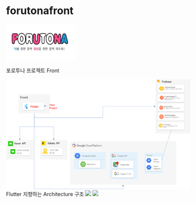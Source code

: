 # forutonafront

<img src="https://github.com/kimbakcho/forutonafront/blob/master/formain.png"  width="190" height="100">

포로투나 프로젝트 Front

<img src="https://github.com/kimbakcho/forutonafront/blob/master/front.png">
Flutter 지향하는 Architecture 구조
<img src="https://github.com/ResoCoder/flutter-tdd-clean-architecture-course/blob/master/architecture-proposal.png">
<img src="https://woowabros.github.io/img/2019-10-02/the-clean-architecture.png">



